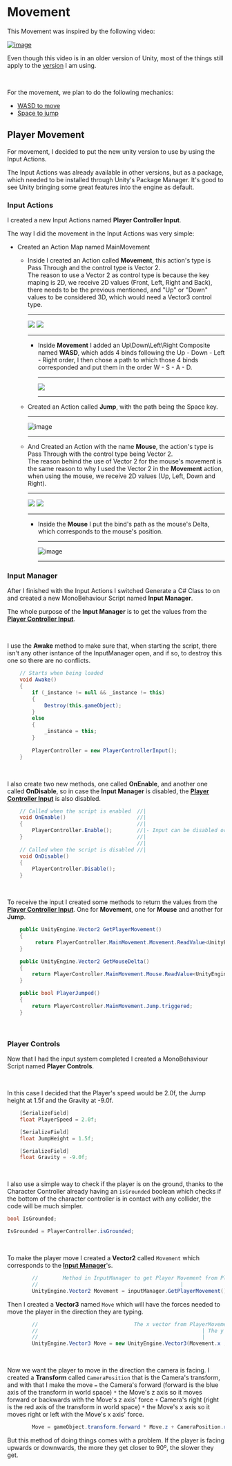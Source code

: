 # Movement

This Movement was inspired by the following video:

[![image](https://github.com/user-attachments/assets/986c7849-0f2d-4467-966c-0df47f2930e9)](https://www.youtube.com/watch?v=ImuCx_XVaEQ)

Even though this video is in an older version of Unity, most of the things still apply to the [version](https://github.com/AutGui/TechnoGenesis/blob/main/README.md#unity) I am using.

<br>

For the movement, we plan to do the following mechanics:

- [WASD to move](#player-movement)
- [Space to jump](#player-movement)

## Player Movement

For movement, I decided to put the new unity version to use by using the Input Actions.

The Input Actions was already available in other versions, but as a package, which needed to
be installed through Unity's Package Manager.
It's good to see Unity bringing some great features into the engine as default.

### Input Actions

I created a new Input Actions named **Player Controller Input**.

The way I did the movement in the Input Actions was very simple:

- Created an Action Map named MainMovement
  
    - Inside I created an Action called **Movement**, this action's type is Pass Through and the control type is Vector 2.<br>
      The reason to use a Vector 2 as control type is because the key maping is 2D, we receive 2D values (Front, Left, Right and Back), there needs to be the previous mentioned, and "Up" or "Down" values to be considered 3D, which would need a Vector3 control type.
      
      ---

      <p float = "left">
        <img align = "top" src = "https://github.com/user-attachments/assets/6b2788dc-87e4-4388-8f02-0ca28a163a72">
        <img src = "https://github.com/user-attachments/assets/83d24000-37f8-4ead-9955-c67eabbcc416">
      </p>
      
      ---
      
      - Inside **Movement** I added an Up\Down\Left\Right Composite named **WASD**, which adds 4 binds following the Up - Down - Left - Right order, I then chose a path to which those 4 binds corresponded and put them in the order W - S - A - D.

        ---

        <img src = "https://github.com/user-attachments/assets/690cc156-7f9b-4ec6-9ab2-64bdcba519f8">

        ---

    - Created an Action called **Jump**, with the path being the Space key.

      ---

      ![image](https://github.com/user-attachments/assets/863867a1-d233-4dad-ba2d-eca8ef9680db)

      ---

    - And Created an Action with the name **Mouse**, the action's type is Pass Through with the control type being Vector 2.<br>
      The reason behind the use of Vector 2 for the mouse's movement is the same reason to why I used the Vector 2 in the **Movement** action, when using the mouse, we receive 2D values (Up, Left, Down and Right).

      ---

      <p float = "left">
        <img align = "top" src = "https://github.com/user-attachments/assets/afa986d3-09f0-441c-a0c6-8fd6b3f7bf1c">
        <img src = "https://github.com/user-attachments/assets/99b02aad-e7b8-466c-b01c-8dbf7bee6c8c">
      </p>

      ---

      - Inside the **Mouse** I put the bind's path as the mouse's Delta, which corresponds to the mouse's position.

        ---

        ![image](https://github.com/user-attachments/assets/dde994e9-3402-4094-a76a-79fe9ced6d9d)

        ---

### Input Manager

After I finished with the Input Actions I switched Generate a C# Class to on and created a new MonoBehaviour Script named **Input Manager**.

The whole purpose of the **Input Manager** is to get the values from the [**Player Controller Input**](#input-actions).

<br>

I use the **Awake** method to make sure that, when starting the script, there isn't any other isntance of the InputManager open, and if so, to destroy this one so there are no conflicts.

```cs
    // Starts when being loaded
    void Awake()
    {
        if (_instance != null && _instance != this)
        {
            Destroy(this.gameObject);
        }
        else
        {
            _instance = this;
        }
        
        PlayerController = new PlayerControllerInput();
    }
```

<br>

I also create two new methods, one called **OnEnable**, and another one called **OnDisable**, so in case the **Input Manager** is disabled, the [**Player Controller Input**](#input-actions) is also disabled.

```cs
    // Called when the script is enabled  //|
    void OnEnable()                       //|
    {                                     //|
        PlayerController.Enable();        //|- Input can be disabled or enabled when the script is disabled or enabled //
    }                                     //|
                                          //|
    // Called when the script is disabled //|
    void OnDisable()
    {
        PlayerController.Disable();
    }
```

<br>

To receive the input I created some methods to return the values from the [**Player Controller Input**](#input-actions).
One for **Movement**, one for **Mouse** and another for **Jump**.

```cs
    public UnityEngine.Vector2 GetPlayerMovement()
    {
         return PlayerController.MainMovement.Movement.ReadValue<UnityEngine.Vector2>(); 
    }

    public UnityEngine.Vector2 GetMouseDelta()
    {
        return PlayerController.MainMovement.Mouse.ReadValue<UnityEngine.Vector2>();
    }

    public bool PlayerJumped()
    {
        return PlayerController.MainMovement.Jump.triggered;
    }
```

<br>

### Player Controls

Now that I had the input system completed I created a MonoBehaviour Script named **Player Controls**.

<br>

In this case I decided that the Player's speed would be 2.0f, the Jump height at 1.5f and the Gravity at -9.0f.

```cs
    [SerializeField]
    float PlayerSpeed = 2.0f;

    [SerializeField]
    float JumpHeight = 1.5f;

    [SerializeField]
    float Gravity = -9.0f;
```

<br>

I also use a simple way to check if the player is on the ground, thanks to the Character Controller already having an `isGrounded` boolean which checks if the bottom of the character controller is in contact with any collider, the code will be much simpler.

```cs
bool IsGrounded;
```

```cs
IsGrounded = PlayerController.isGrounded;
```

<br>

To make the player move I created a **Vector2** called `Movement` which corresponds to the [**Input Manager**](#input-manager)'s.

```cs
        //        Method in InputManager to get Player Movement from Player Controller Input
        //                                              |
        UnityEngine.Vector2 Movement = inputManager.GetPlayerMovement();
```

Then I created a **Vector3** named `Move` which will have the forces needed to move the player in the direction they are typing.

```cs
        //                               The x vector from PlayerMovement (A and D)
        //                                                     | The y vector from PlayerMovement (W and S)
        //                                                     |                |
        UnityEngine.Vector3 Move = new UnityEngine.Vector3(Movement.x , 0f , Movement.y);
```

<br>

Now we want the player to move in the direction the camera is facing.
I created a **Transform** called `CameraPosition` that is the Camera's transform, and with that I make the move `=` the Camera's forward (forward is the blue axis of the transform in world space) `*` the Move's z axis so it moves forward or backwards with the Move's z axis' force `+` Camera's right (right is the red axis of the transform in world space) `*` the Move's x axis so it moves right or left with the Move's x axis' force.

```cs
        Move = gameObject.transform.forward * Move.z + CameraPosition.right * Move.x;
```

But this method of doing things comes with a problem.
If the player is facing upwards or downwards, the more they get closer to 90º, the slower they get.
